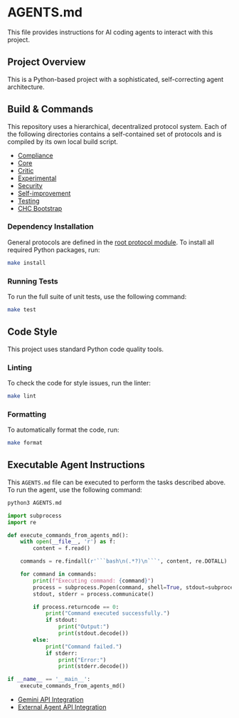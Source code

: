 # AGENTS.md

This file provides instructions for AI coding agents to interact with this project.

## Project Overview

This is a Python-based project with a sophisticated, self-correcting agent architecture.

## Build & Commands

This repository uses a hierarchical, decentralized protocol system. Each of the following directories contains a self-contained set of protocols and is compiled by its own local build script.
- [Compliance](protocols/compliance/AGENTS.md)
- [Core](protocols/core/AGENTS.md)
- [Critic](protocols/critic/AGENTS.md)
- [Experimental](protocols/experimental/AGENTS.md)
- [Security](protocols/security/AGENTS.md)
- [Self-improvement](protocols/self_improvement/AGENTS.md)
- [Testing](protocols/testing/AGENTS.md)
- [CHC Bootstrap](protocols/chc_protocols/bootstrap/README.md)

### Dependency Installation

General protocols are defined in the [root protocol module](./protocols/AGENTS.md).
To install all required Python packages, run:
```bash
make install
```

### Running Tests

To run the full suite of unit tests, use the following command:
```bash
make test
```

## Code Style

This project uses standard Python code quality tools.

### Linting

To check the code for style issues, run the linter:
```bash
make lint
```

### Formatting

To automatically format the code, run:
```bash
make format
```

## Executable Agent Instructions

This `AGENTS.md` file can be executed to perform the tasks described above. To run the agent, use the following command:

```bash
python3 AGENTS.md
```

```python
import subprocess
import re

def execute_commands_from_agents_md():
    with open(__file__, 'r') as f:
        content = f.read()

    commands = re.findall(r'```bash\n(.*?)\n```', content, re.DOTALL)

    for command in commands:
        print(f"Executing command: {command}")
        process = subprocess.Popen(command, shell=True, stdout=subprocess.PIPE, stderr=subprocess.PIPE)
        stdout, stderr = process.communicate()

        if process.returncode == 0:
            print("Command executed successfully.")
            if stdout:
                print("Output:")
                print(stdout.decode())
        else:
            print("Command failed.")
            if stderr:
                print("Error:")
                print(stderr.decode())

if __name__ == '__main__':
    execute_commands_from_agents_md()
```

- [Gemini API Integration](protocols/gemini/AGENTS.md)
- [External Agent API Integration](protocols/external_apis/AGENTS.md)
